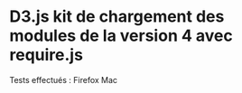 D3.js kit de chargement des modules de la version 4 avec require.js
========

Tests effectués : Firefox Mac


